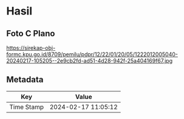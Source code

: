 # Hasil

## Foto C Plano

https://sirekap-obj-formc.kpu.go.id/8709/pemilu/pdpr/12/22/01/20/05/1222012005040-20240217-105205--2e9cb2fd-ad51-4d28-942f-25a404169f67.jpg


## Metadata

| Key        | Value               |
| ---------- | ------------------- |
| Time Stamp | 2024-02-17 11:05:12 |



